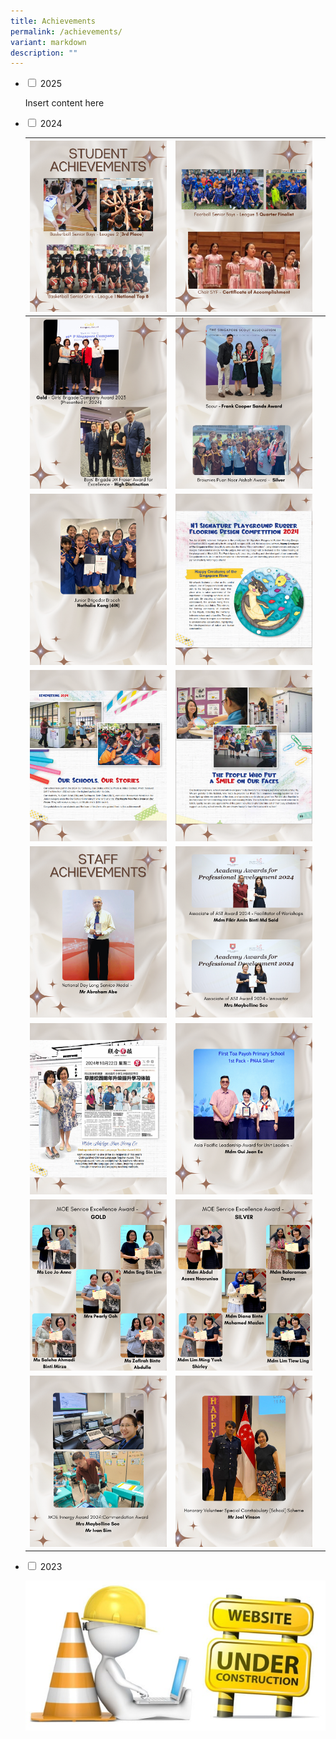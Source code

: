 ```yaml
---
title: Achievements
permalink: /achievements/
variant: markdown
description: ""
---
```

<ul class="jekyllcodex_accordion">  
  
<li><input type="checkbox" id="accordion1">  
<label for="accordion1">2025</label><div>  
<p>Insert content here</p>  
</div></li>  
  
<li><input type="checkbox" id="accordion2">  
<label for="accordion2">2024</label><div>  
<p>
	
| <img src="/images/Achievements/2024/1.png"> | <img src="/images/Achievements/2024/2.png"> | |
| -------- | -------- | -------- |
| <img src="/images/Achievements/2024/3.png"> | <img src="/images/Achievements/2024/4.png"> | |
| <img src="/images/Achievements/2024/5.png"> | <img src="/images/Achievements/2024/8.png"> | |
| <img src="/images/Achievements/2024/6.png"> | <img src="/images/Achievements/2024/7.png"> | |
| <img src="/images/Achievements/2024/9.png"> | <img src="/images/Achievements/2024/10.png"> | |
| <img src="/images/Achievements/2024/11.png"> | <img src="/images/Achievements/2024/12.png"> | |
| <img src="/images/Achievements/2024/13.png"> | <img src="/images/Achievements/2024/14.png"> | |
| <img src="/images/Achievements/2024/15.png"> | <img src="/images/Achievements/2024/16.png"> | |
</p>
</div></li>  
  
<li><input type="checkbox" id="accordion3">  
<label for="accordion3">2023</label><div>  
<p><img src="/images/under_construction.jpg"></p>  
</div></li>  
  
</ul>